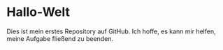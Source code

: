 # Hallo-Welt
<p>Dies ist mein erstes Repository auf GitHub. Ich hoffe, es kann mir helfen, meine Aufgabe fließend zu beenden.</p>
<!DOCTYPE html>
<html>
<body>

<p id="testtext"></p>
<p id="chiffretext"></p>
<p id="dezimaltext"></p>
<p id="akkumulieren1"></p>
<p id="akkumulieren2"></p>
<p id="zaun"></p>
<p id="hexadezimaltext"></p>
<p id="getrenntebits"></p>
<p id="zeichenfolge"></p>
<p id="zahlenfolgetext"></p>
<p id="klartext"></p>
<p id="derendgultigegeheimtext"></p>
<p id="derendgultigegeheimtext2"></p>
<p id="derendgultigegeheimtext3"></p>

<script>

//变量名称为大写字母，id为与变量名称相对应的小写字母
//TESTTEXT                  测试明文
//CHIFFRETEXT               初级密文
//DEZIMALTEXT               十进制文本
//AKKUMULIEREN1             前累加密文
//AKKUMULIEREN2             后累加密文
//ZAUN                      栅栏加密密文
//HEXADEZIMALTEXT           十六进制文本
//GETRENNTEBITS             分隔位
//ZEICHENFOLGE              字符串
//ZAHLENFOLGETEXT           数字串
//KLARTEXT                  片假名
//DERENDGULTIGEGEHEIMTEXT   最终密文
//DERENDGULTIGEGEHEIMTEXT2  最终密文2
//DERENDGULTIGEGEHEIMTEXT3  最终密文3

//密码表
var PASSWORTTABLLE="ボジオタギデバリミュサザョビエマ";

var TESTTEXT ="我爱你2333！？。I love you. 私はあなたを愛している!";
document.getElementById("testtext").innerHTML=TESTTEXT;

//转为unicode编码
function encodeUnicode(str) 
{  
    var res = [];  
    for ( var i=0; i<str.length; i++ ) 
    {  
      res[i] = ( "00" + str.charCodeAt(i).toString(16) ).slice(-4);  
    }  
    return res; 
}  

var CHIFFRETEXT=encodeUnicode(TESTTEXT);
document.getElementById("chiffretext").innerHTML=CHIFFRETEXT;

//转为十进制数字
function getDezimaltext(str) 
{  
    var res = [];  
    for ( var i=0; i<str.length; i++ ) 
    {  
      res[i] =parseInt(CHIFFRETEXT[i],16);  
    }  
    return res; 
}  

var DEZIMALTEXT=getDezimaltext(CHIFFRETEXT);
document.getElementById("dezimaltext").innerHTML=DEZIMALTEXT;

//前累加加密
function getAkkumulieren1(str)
{
    var res=[];
    var i;
    for ( i=0; i<str.length-1; i++ ) 
        {
          res[i]=str[i]+str[i+1];
        } 
        res[i]=str[i];
        return res;
}

var AKKUMULIEREN1=getAkkumulieren1(DEZIMALTEXT);
document.getElementById("akkumulieren1").innerHTML=AKKUMULIEREN1;

//后累加加密
function getAkkumulieren2(str)
{
    var res=[];
    var i;
    for ( i=str.length-1; i>0; i-- ) 
        {
          res[i]=str[i]+str[i-1];
        } 
        res[i]=str[i];
        return res;
}

var AKKUMULIEREN2=getAkkumulieren2(AKKUMULIEREN1);
document.getElementById("akkumulieren2").innerHTML=AKKUMULIEREN2;

//栅栏加密
function getZaun(str)
{
    var res=[];
    var k=0;
    for(var i=0;i<str.length;i+=2)
    {
        res[k]=str[i];
        k++;
    }
    for(var i=1;i<str.length;i+=2)
    {
        res[k]=str[i];
        k++;
    }
    return res;
}

var ZAUN=getZaun(AKKUMULIEREN2);
document.getElementById("zaun").innerHTML=ZAUN;

//转为十六进制字符串
function getHexadezimal(str) 
{  
    var res = [];  
    for ( var i=0; i<str.length; i++ ) 
    {  
      res[i] =str[i].toString(16);  
    }  
    return res; 
}

var HEXADEZIMALTEXT=getHexadezimal(ZAUN);
document.getElementById("hexadezimaltext").innerHTML=HEXADEZIMALTEXT;

//记录分隔位
 var number=0;
function ZeichnenSiedasTrennungsbitauf(str)
{
    var res=[];
    res=str.split("");
    number+=parseInt(res.length+1);
}
var NUMSTRING=[];
for(var i=0;i<CHIFFRETEXT.length;i++)
{
    ZeichnenSiedasTrennungsbitauf(HEXADEZIMALTEXT[i]);
    NUMSTRING[i]=number;
}
var GETRENNTEBITS=NUMSTRING;

//获取字符串
var res2 = [];
function getZeichenfolge(str) 
{  
    var res1 = [];
    for ( var i=0; i<str.length; i++ ) 
    {  
      res1=HEXADEZIMALTEXT[i].split("");
      res2+=res1;
    }  
    return res2; 
}

var ZEICHENFOLGE=getZeichenfolge(HEXADEZIMALTEXT);
document.getElementById("zeichenfolge").innerHTML=ZEICHENFOLGE;

//最后一个数字串
function getZahlenfolgetext(str)
{
    ZEICHENFOLGE=str;
    var TT=[];
    var TT1=[];
    for ( var i=0; i<str.length; i++ ) 
        {  
          TT1=str[i].split("");
          if(i!=str.length-1)
          {
            TT+=TT1+",";
          }
          if(i==str.length-1)
            {
                TT+=TT1;
            }
        }
    return TT.replace(/,/g, "");
}

var ZAHLENFOLGETEXT=getZaun(getZahlenfolgetext(ZEICHENFOLGE));
document.getElementById("zahlenfolgetext").innerHTML=ZAHLENFOLGETEXT;

//最终密文
var KLARTEXT=[];
function getDerendgultigegeheimtext(str)
{
    switch(str)
    {
        case "0":
        {
            KLARTEXT=PASSWORTTABLLE[0];
            break;
        }
        case "1":
        {
            KLARTEXT=PASSWORTTABLLE[1];
            break;
        }
        case "2":
        {
            KLARTEXT=PASSWORTTABLLE[2];
            break;
        }
        case "3":
        {
            KLARTEXT=PASSWORTTABLLE[3];
            break;
        }
        case "4":
        {
            KLARTEXT=PASSWORTTABLLE[4];
            break;
        }
        case "5":
        {
            KLARTEXT=PASSWORTTABLLE[5];
            break;
        }
        case "6":
        {
            KLARTEXT=PASSWORTTABLLE[6];
            break;
        }
        case "7":
        {
            KLARTEXT=PASSWORTTABLLE[7];
            break;
        }
        case "8":
        {
            KLARTEXT=PASSWORTTABLLE[8];
            break;
        }
        case '9':
        {
            KLARTEXT=PASSWORTTABLLE[9];
            break;
        }
        case "a":
        {
            KLARTEXT=PASSWORTTABLLE[10];
            break;
        }
        case "b":
        {
            KLARTEXT=PASSWORTTABLLE[11];
            break;
        }
        case "c":
        {
            KLARTEXT=PASSWORTTABLLE[12];
            break;
        }
        case "d":
        {
            KLARTEXT=PASSWORTTABLLE[13];
            break;
        }
        case "e":
        {
            KLARTEXT=PASSWORTTABLLE[14];
            break;
        }
        case "f":
        {
            KLARTEXT=PASSWORTTABLLE[15];
            break;
        }
    }
    return KLARTEXT;
}

var DERENDGULTIGEGEHEIMTEXT=[];
for(var i=0;i<ZAHLENFOLGETEXT.length;i++)
{
    DERENDGULTIGEGEHEIMTEXT+=getDerendgultigegeheimtext(ZAHLENFOLGETEXT[i]);
}

var DERENDGULTIGEGEHEIMTEXT2=getZaun(DERENDGULTIGEGEHEIMTEXT);
document.getElementById("derendgultigegeheimtext2").innerHTML=DERENDGULTIGEGEHEIMTEXT2;

var DERENDGULTIGEGEHEIMTEXT3=[];
for(var i=0;i<DERENDGULTIGEGEHEIMTEXT2.length;i++)
{
    
        DERENDGULTIGEGEHEIMTEXT3+=DERENDGULTIGEGEHEIMTEXT2[i].replace(/,/g, "");
}
document.getElementById("derendgultigegeheimtext3").innerHTML="最终密文3："+DERENDGULTIGEGEHEIMTEXT3+GETRENNTEBITS;

</script>

</body>
</html>
